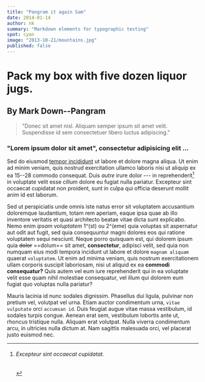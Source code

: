 ```yaml
---
title: "Pangram it again Sam"
date: 2014-01-14
author: nk
summary: "Markdown elements for typographic testing"
spot: cyan
image: "2013-10-21/mountains.jpg"
published: false
---
```

# Pack my box with five dozen liquor jugs.
## By Mark Down--Pangram

> "Donec sit amet nisl. Aliquam semper ipsum sit amet velit. Suspendisse id sem consectetuer libero luctus adipiscing."

### "Lorem ipsum dolor sit amet", consectetur adipisicing elit ...

Sed do eiusmod [tempor incididunt](/..) ut labore et dolore magna aliqua. Ut enim ad minim veniam, quis nostrud exercitation ullamco laboris nisi ut aliquip ex ea 15--28 commodo consequat. Duis *autre* irure dolor --- in reprehenderit[^1] in voluptate velit esse cillum dolore eu fugiat nulla pariatur. Excepteur sint occaecat cupidatat non proident, sunt in culpa qui officia deserunt mollit anim id est laborum.


Sed ut perspiciatis unde omnis iste natus error sit voluptatem accusantium doloremque laudantium, totam rem aperiam, eaque ipsa quae ab illo inventore veritatis et quasi architecto beatae vitae dicta sunt explicabo. Nemo enim _ipsam voluptatem_ 1^(st) ou 2^(eme) quia voluptas sit aspernatur aut odit aut fugit, sed quia consequuntur magni dolores eos qui ratione voluptatem sequi nesciunt. Neque porro quisquam est, qui dolorem ipsum quia ~~dolor~~ ==dolum== sit amet, **consectetur**, adipisci velit, sed quia non numquam eius modi tempora incidunt ut labore et dolore `magnam aliquam` quaerat `voluptatem`. Ut enim ad minima veniam, quis nostrum exercitationem ullam corporis suscipit laboriosam, nisi ut aliquid ex ea __commodi consequatur?__ Quis autem vel eum iure reprehenderit qui in ea voluptate velit esse quam nihil molestiae consequatur, vel illum qui dolorem eum fugiat quo voluptas nulla pariatur?

Mauris lacinia id nunc sodales dignissim. Phasellus dui ligula, pulvinar non pretium vel, volutpat vel urna. Etiam auctor condimentum urna, `vitae vulputate` orci `accumsan id`. Duis feugiat augue vitae massa vestibulum, id sodales turpis congue. Aenean erat sem, vestibulum lobortis ante ut, rhoncus tristique nulla. Aliquam erat volutpat. Nulla viverra condimentum arcu, in ultricies nulla dictum at. Nam sagittis malesuada orci, vel placerat justo euismod nec.

[^1]: ###### Excepteur sint occaecat cupidatat.